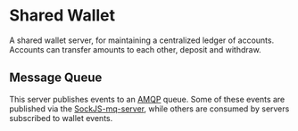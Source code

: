 # Shared Wallet

A shared wallet server, for maintaining a centralized ledger of accounts. Accounts can transfer amounts to each other, deposit and withdraw.

## Message Queue
This server publishes events to an [AMQP](http://www.amqp.org/) queue. Some of these events are published via the [SockJS-mq-server](https://bitbucket.org/deginner/sockjs-mq-server), while others are consumed by servers subscribed to wallet events.
